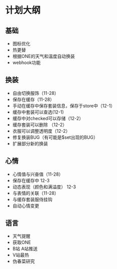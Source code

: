 # 计划大纲
## 基础
* 图标优化
* 热更替
* 根据ONE的天气和温度自动换装
* webhook功能
## 换装
 * 自由切换服饰（11-28）
 * 保存在缓存（11-28）
 * 手动在缓存中保存套装信息，保存于store中（12-1）
 * 缓存中套装可以查选(12-1)
 * 缓存中对checked可以存储（12-2）
 * 缓存套装可以删除 （12-2）
 * 衣服可以调整透明度（12-2）
 * 修复换装BUG（有可能是$set出现的BUG）
 *   扩展部分新的换装
## 心情
  * 心情值与兴奋值（11-28）
  * 保存在缓存中 12-3
  * 动态表现（颜色和满溢度） 12-3
  * 与表情的关联（11-28）
  * 与缓存套装服侍挂钩
  * 自动心情变更
 ## 语言
  * 天气提醒
  * 获取ONE
  * B站 A站推送
  * V站最热
  * 伪春菜研究
